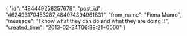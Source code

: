  {
   "id": "484449258257678",
   "post_id": "462493170453287_484074394961831",
   "from_name": "Fiona Munro",
   "message": "I know what they can do and what they are doing !!",
   "created_time": "2013-02-24T06:38:21+0000"
 }
